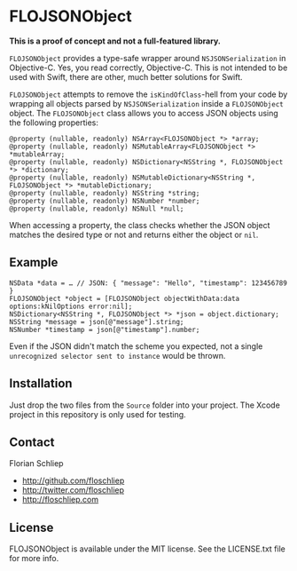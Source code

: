 # FLOJSONObject

**This is a proof of concept and not a full-featured library.**

`FLOJSONObject` provides a type-safe wrapper around `NSJSONSerialization` in Objective-C. Yes, you read correctly, Objective-C. This is not intended to be used with Swift, there are other, much better solutions for Swift.

`FLOJSONObject` attempts to remove the `isKindOfClass`-hell from your code by wrapping all objects parsed by `NSJSONSerialization` inside a `FLOJSONObject` object.
The `FLOJSONObject` class allows you to access JSON objects using the following properties:

```
@property (nullable, readonly) NSArray<FLOJSONObject *> *array;
@property (nullable, readonly) NSMutableArray<FLOJSONObject *> *mutableArray;
@property (nullable, readonly) NSDictionary<NSString *, FLOJSONObject *> *dictionary;
@property (nullable, readonly) NSMutableDictionary<NSString *, FLOJSONObject *> *mutableDictionary;
@property (nullable, readonly) NSString *string;
@property (nullable, readonly) NSNumber *number;
@property (nullable, readonly) NSNull *null;
```

When accessing a property, the class checks whether the JSON object matches the desired type or not and returns either the object or `nil`.

## Example

```
NSData *data = … // JSON: { "message": "Hello", "timestamp": 123456789 }
FLOJSONObject *object = [FLOJSONObject objectWithData:data options:kNilOptions error:nil];
NSDictionary<NSString *, FLOJSONObject *> *json = object.dictionary;
NSString *message = json[@"message"].string;
NSNumber *timestamp = json[@"timestamp"].number;
```
Even if the JSON didn't match the scheme you expected, not a single `unrecognized selector sent to instance` would be thrown.

## Installation

Just drop the two files from the `Source` folder into your project. The Xcode project in this repository is only used for testing.

## Contact

Florian Schliep

- http://github.com/floschliep
- http://twitter.com/floschliep
- http://floschliep.com

## License

FLOJSONObject is available under the MIT license. See the LICENSE.txt file for more info.

